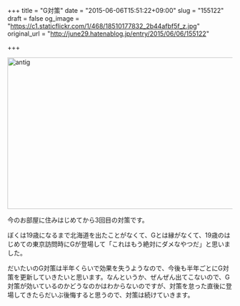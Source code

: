 +++
title = "G対策"
date = "2015-06-06T15:51:22+09:00"
slug = "155122"
draft = false
og_image = "https://c1.staticflickr.com/1/468/18510177832_2b44afbf5f_z.jpg"
original_url = "http://june29.hatenablog.jp/entry/2015/06/06/155122"

+++

<p><a href="https://www.flickr.com/photos/june29/18510177832" title="antig by Jun OHWADA, on Flickr"><img src="https://c1.staticflickr.com/1/468/18510177832_2b44afbf5f_z.jpg" width="600" height="340" alt="antig"></a></p>

<p>今のお部屋に住みはじめてから3回目の対策です。</p>

<p>ぼくは19歳になるまで北海道を出たことがなくて、Gとは縁がなくて、19歳のはじめての東京訪問時にGが登場して「これはもう絶対にダメなやつだ」と思いました。</p>

<p>だいたいのG対策は半年くらいで効果を失うようなので、今後も半年ごとにG対策を更新していきたいと思います。なんというか、ぜんぜん出てこないので、G対策が効いているのかどうなのかはわからないのですが、対策を怠った直後に登場してきたらだいぶ後悔すると思うので、対策は続けていきます。</p>